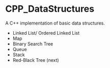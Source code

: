 # CPP_DataStructures
A C++ implementation of basic data structures.

- Linked List/ Ordered Linked List
- Map
- Binary Search Tree
- Queue
- Stack
- Red-Black Tree (next)
